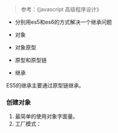 > 参考：《javascript 高级程序设计》

-   分别用es5和es6的方式解决一个继承问题

-   对象
-   对象原型
-   原型和原型链
-   继承

ES5的继承主要通过原型链继承。

### 创建对象

1. 最简单的使用对象字面量。
2. 工厂模式：